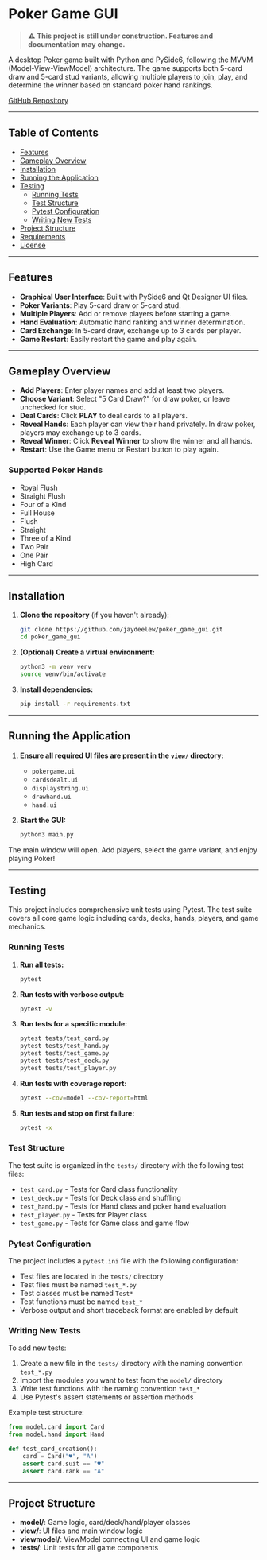# Poker Game GUI

> **⚠️ This project is still under construction. Features and documentation may change.**

A desktop Poker game built with Python and PySide6, following the MVVM (Model-View-ViewModel) architecture. The game supports both 5-card draw and 5-card stud variants, allowing multiple players to join, play, and determine the winner based on standard poker hand rankings.

[GitHub Repository](https://github.com/jaydeelew/poker_game_gui)

---

## Table of Contents

- [Features](#features)
- [Gameplay Overview](#gameplay-overview)
- [Installation](#installation)
- [Running the Application](#running-the-application)
- [Testing](#testing)
  - [Running Tests](#running-tests)
  - [Test Structure](#test-structure)
  - [Pytest Configuration](#pytest-configuration)
  - [Writing New Tests](#writing-new-tests)
- [Project Structure](#project-structure)
- [Requirements](#requirements)
- [License](#license)

---

## Features

- **Graphical User Interface**: Built with PySide6 and Qt Designer UI files.
- **Poker Variants**: Play 5-card draw or 5-card stud.
- **Multiple Players**: Add or remove players before starting a game.
- **Hand Evaluation**: Automatic hand ranking and winner determination.
- **Card Exchange**: In 5-card draw, exchange up to 3 cards per player.
- **Game Restart**: Easily restart the game and play again.

---

## Gameplay Overview

- **Add Players**: Enter player names and add at least two players.
- **Choose Variant**: Select "5 Card Draw?" for draw poker, or leave unchecked for stud.
- **Deal Cards**: Click **PLAY** to deal cards to all players.
- **Reveal Hands**: Each player can view their hand privately. In draw poker, players may exchange up to 3 cards.
- **Reveal Winner**: Click **Reveal Winner** to show the winner and all hands.
- **Restart**: Use the Game menu or Restart button to play again.

### Supported Poker Hands

- Royal Flush
- Straight Flush
- Four of a Kind
- Full House
- Flush
- Straight
- Three of a Kind
- Two Pair
- One Pair
- High Card

---

## Installation

1. **Clone the repository** (if you haven't already):

   ```bash
   git clone https://github.com/jaydeelew/poker_game_gui.git
   cd poker_game_gui
   ```

2. **(Optional) Create a virtual environment:**

   ```bash
   python3 -m venv venv
   source venv/bin/activate
   ```

3. **Install dependencies:**
   ```bash
   pip install -r requirements.txt
   ```

---

## Running the Application

1. **Ensure all required UI files are present in the `view/` directory:**

   - `pokergame.ui`
   - `cardsdealt.ui`
   - `displaystring.ui`
   - `drawhand.ui`
   - `hand.ui`

2. **Start the GUI:**
   ```bash
   python3 main.py
   ```

The main window will open. Add players, select the game variant, and enjoy playing Poker!

---

## Testing

This project includes comprehensive unit tests using Pytest. The test suite covers all core game logic including cards, decks, hands, players, and game mechanics.

### Running Tests

1. **Run all tests:**

   ```bash
   pytest
   ```

2. **Run tests with verbose output:**

   ```bash
   pytest -v
   ```

3. **Run tests for a specific module:**

   ```bash
   pytest tests/test_card.py
   pytest tests/test_hand.py
   pytest tests/test_game.py
   pytest tests/test_deck.py
   pytest tests/test_player.py
   ```

4. **Run tests with coverage report:**

   ```bash
   pytest --cov=model --cov-report=html
   ```

5. **Run tests and stop on first failure:**
   ```bash
   pytest -x
   ```

### Test Structure

The test suite is organized in the `tests/` directory with the following test files:

- `test_card.py` - Tests for Card class functionality
- `test_deck.py` - Tests for Deck class and shuffling
- `test_hand.py` - Tests for Hand class and poker hand evaluation
- `test_player.py` - Tests for Player class
- `test_game.py` - Tests for Game class and game flow

### Pytest Configuration

The project includes a `pytest.ini` file with the following configuration:

- Test files are located in the `tests/` directory
- Test files must be named `test_*.py`
- Test classes must be named `Test*`
- Test functions must be named `test_*`
- Verbose output and short traceback format are enabled by default

### Writing New Tests

To add new tests:

1. Create a new file in the `tests/` directory with the naming convention `test_*.py`
2. Import the modules you want to test from the `model/` directory
3. Write test functions with the naming convention `test_*`
4. Use Pytest's assert statements or assertion methods

Example test structure:

```python
from model.card import Card
from model.hand import Hand

def test_card_creation():
    card = Card("♥", "A")
    assert card.suit == "♥"
    assert card.rank == "A"
```

---

## Project Structure

- **model/**: Game logic, card/deck/hand/player classes
- **view/**: UI files and main window logic
- **viewmodel/**: ViewModel connecting UI and game logic
- **tests/**: Unit tests for all game components
